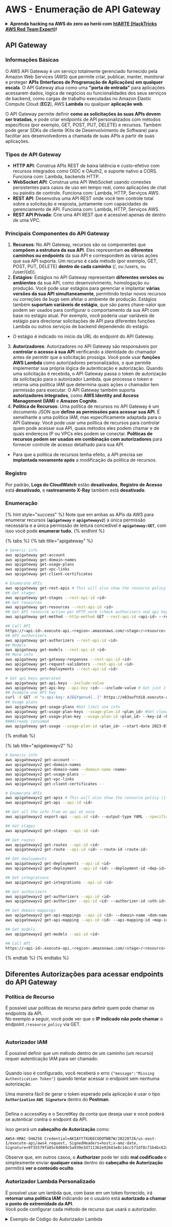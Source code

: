 # AWS - Enumeração de API Gateway

<details>

<summary><strong>Aprenda hacking na AWS do zero ao herói com</strong> <a href="https://training.hacktricks.xyz/courses/arte"><strong>htARTE (HackTricks AWS Red Team Expert)</strong></a><strong>!</strong></summary>

Outras formas de apoiar o HackTricks:

* Se você quer ver sua **empresa anunciada no HackTricks** ou **baixar o HackTricks em PDF**, confira os [**PLANOS DE ASSINATURA**](https://github.com/sponsors/carlospolop)!
* Adquira o [**material oficial PEASS & HackTricks**](https://peass.creator-spring.com)
* Descubra [**A Família PEASS**](https://opensea.io/collection/the-peass-family), nossa coleção de [**NFTs exclusivos**](https://opensea.io/collection/the-peass-family)
* **Junte-se ao grupo** 💬 [**Discord**](https://discord.gg/hRep4RUj7f) ou ao grupo [**telegram**](https://t.me/peass) ou **siga-me** no **Twitter** 🐦 [**@carlospolopm**](https://twitter.com/carlospolopm)**.**
* **Compartilhe suas técnicas de hacking enviando PRs para os repositórios do GitHub** [**HackTricks**](https://github.com/carlospolop/hacktricks) e [**HackTricks Cloud**](https://github.com/carlospolop/hacktricks-cloud).

</details>

## API Gateway

### Informações Básicas

O AWS API Gateway é um serviço totalmente gerenciado fornecido pela Amazon Web Services (AWS) que permite criar, publicar, manter, monitorar e proteger **APIs (Interfaces de Programação de Aplicações) em qualquer escala**. O API Gateway atua como uma **"porta de entrada"** para aplicações acessarem dados, lógica de negócios ou funcionalidades dos seus serviços de backend, como cargas de trabalho executadas no Amazon Elastic Compute Cloud (**EC2**), AWS **Lambda** ou qualquer **aplicação web**.

O API Gateway permite definir **como as solicitações às suas APIs devem ser tratadas**, e pode criar endpoints de API personalizados com métodos específicos (por exemplo, GET, POST, PUT, DELETE) e recursos. Também pode gerar SDKs de cliente (Kits de Desenvolvimento de Software) para facilitar aos desenvolvedores a chamada de suas APIs a partir de suas aplicações.

### Tipos de API Gateway

* **HTTP API**: Construa APIs REST de baixa latência e custo-efetivo com recursos integrados como OIDC e OAuth2, e suporte nativo a CORS. Funciona com: Lambda, backends HTTP.
* **WebSocket API**: Construa uma API WebSocket usando conexões persistentes para casos de uso em tempo real, como aplicações de chat ou painéis de controle. Funciona com: Lambda, HTTP, Serviços AWS.
* **REST API**: Desenvolva uma API REST onde você tem controle total sobre a solicitação e resposta, juntamente com capacidades de gerenciamento de API. Funciona com: Lambda, HTTP, Serviços AWS.
* **REST API Privada**: Crie uma API REST que é acessível apenas de dentro de uma VPC.

### Principais Componentes do API Gateway

1. **Recursos**: No API Gateway, recursos são os componentes que **compõem a estrutura da sua API**. Eles representam **os diferentes caminhos ou endpoints** da sua API e correspondem às várias ações que sua API suporta. Um recurso é cada método (por exemplo, GET, POST, PUT, DELETE) **dentro de cada caminho** (/, ou /users, ou /user/{id}).
2. **Estágios**: Estágios no API Gateway representam **diferentes versões ou ambientes** da sua API, como desenvolvimento, homologação ou produção. Você pode usar estágios para gerenciar e implantar **várias versões da sua API simultaneamente**, permitindo testar novos recursos ou correções de bugs sem afetar o ambiente de produção. Estágios também **suportam variáveis de estágio**, que são pares chave-valor que podem ser usados para configurar o comportamento da sua API com base no estágio atual. Por exemplo, você poderia usar variáveis de estágio para direcionar solicitações de API para diferentes funções Lambda ou outros serviços de backend dependendo do estágio.
* O estágio é indicado no início da URL do endpoint do API Gateway.
3. **Autorizadores**: Autorizadores no API Gateway são responsáveis por **controlar o acesso à sua API** verificando a identidade do chamador antes de permitir que a solicitação prossiga. Você pode usar **funções AWS Lambda** como autorizadores personalizados, o que permite implementar sua própria lógica de autenticação e autorização. Quando uma solicitação é recebida, o API Gateway passa o token de autorização da solicitação para o autorizador Lambda, que processa o token e retorna uma política IAM que determina quais ações o chamador tem permissão para executar. O API Gateway também suporta **autorizadores integrados**, como **AWS Identity and Access Management (IAM)** e **Amazon Cognito**.
4. **Política de Recursos**: Uma política de recursos no API Gateway é um documento JSON que **define as permissões para acessar sua API**. É semelhante a uma política IAM, mas especificamente adaptada para o API Gateway. Você pode usar uma política de recursos para controlar quem pode acessar sua API, quais métodos eles podem chamar e de quais endereços IP ou VPCs eles podem se conectar. **Políticas de recursos podem ser usadas em combinação com autorizadores** para fornecer controle de acesso detalhado para sua API.
* Para que a política de recursos tenha efeito, a API precisa ser **implantada novamente após** a modificação da política de recursos.

### Registro

Por padrão, **Logs do CloudWatch** estão **desativados**, **Registro de Acesso** está **desativado**, e **rastreamento X-Ray** também está **desativado**.

### Enumeração

{% hint style="success" %}
Note que em ambas as APIs da AWS para enumerar recursos (**`apigateway`** e **`apigatewayv2`**) a única permissão necessária e a única permissão de leitura concedível é **`apigateway:GET`**, com isso você pode **enumerar tudo.**
{% endhint %}

{% tabs %}
{% tab title="apigateway" %}
```bash
# Generic info
aws apigateway get-account
aws apigateway get-domain-names
aws apigateway get-usage-plans
aws apigateway get-vpc-links
aws apigateway get-client-certificates

# Enumerate APIs
aws apigateway get-rest-apis # This will also show the resource policy (if any)
## Get stages
aws apigateway get-stages --rest-api-id <id>
## Get resources
aws apigateway get-resources --rest-api-id <id>
## Get API resource action per HTTP verb (check authorizers and api key required)
aws apigateway get-method --http-method GET --rest-api-id <api-id> --resource-id <resource-id>

## Call API
https://<api-id>.execute-api.<region>.amazonaws.com/<stage>/<resource>
## API authorizers
aws apigateway get-authorizers --rest-api-id <id>
## Models
aws apigateway get-models --rest-api-id <id>
## More info
aws apigateway get-gateway-responses --rest-api-id <id>
aws apigateway get-request-validators --rest-api-id <id>
aws apigateway get-deployments --rest-api-id <id>

# Get api keys generated
aws apigateway get-api-keys --include-value
aws apigateway get-api-key --api-key <id> --include-value # Get just 1
## Example use API key
curl -X GET -H "x-api-key: AJE&Ygenu4[..]" https://e83uuftdi8.execute-api.us-east-1.amazonaws.com/dev/test
## Usage plans
aws apigateway get-usage-plans #Get limit use info
aws apigateway get-usage-plan-keys --usage-plan-id <plan_id> #Get clear text values of api keys
aws apigateway get-usage-plan-key --usage-plan-id <plan_id> --key-id <key_id>
###Already consumed
aws apigateway get-usage --usage-plan-id <plan_id> --start-date 2023-07-01 --end-date 2023-07-12
```
{% endtab %}

{% tab title="apigatewayv2" %}
```bash
# Generic info
aws apigatewayv2 get-account --
aws apigatewayv2 get-domain-names
aws apigatewayv2 get-domain-name --domain-name <name>
aws apigatewayv2 get-usage-plans --
aws apigatewayv2 get-vpc-links
aws apigatewayv2 get-client-certificates --

# Enumerate APIs
aws apigatewayv2 get-apis # This will also show the resource policy (if any)
aws apigatewayv2 get-api --api-id <id>

## Get all the info from an api at once
aws apigatewayv2 export-api --api-id <id> --output-type YAML --specification OAS30 /tmp/api.yaml

## Get stages
aws apigatewayv2 get-stages --api-id <id>

## Get routes
aws apigatewayv2 get-routes --api-id <id>
aws apigatewayv2 get-route --api-id <id> --route-id <route-id>

## Get deployments
aws apigatewayv2 get-deployments --api-id <id>
aws apigatewayv2 get-deployment --api-id <id> --deployment-id <dep-id>

## Get integrations
aws apigatewayv2 get-integrations --api-id <id>

## Get authorizers
aws apigatewayv2 get-authorizers --api-id <id>
aws apigatewayv2 get-authorizer --api-id <id> --authorizer-id <uth-id>

## Get domain mappings
aws apigatewayv2 get-api-mappings --api-id <id> --domain-name <dom-name>
aws apigatewayv2 get-api-mapping --api-id <id> --api-mapping-id <map-id> --domain-name <dom-name>

## Get models
aws apigatewayv2 get-models --api-id <id>

## Call API
https://<api-id>.execute-api.<region>.amazonaws.com/<stage>/<resource>
```
{% endtab %}
{% endtabs %}

## Diferentes Autorizações para acessar endpoints do API Gateway

### Política de Recurso

É possível usar políticas de recurso para definir quem pode chamar os endpoints da API.\
No exemplo a seguir, você pode ver que o **IP indicado não pode chamar** o endpoint `/resource_policy` via GET.

<figure><img src="../../../.gitbook/assets/image (92) (1) (1).png" alt=""><figcaption></figcaption></figure>

### Autorizador IAM

É possível definir que um método dentro de um caminho (um recurso) requer autenticação IAM para ser chamado.

<figure><img src="https://lh3.googleusercontent.com/GGx-kfqNXu6zMqGidnO8_eR88fYPpJG-wNuBBnedAJntiRUEPTEScl7OvWthGYRiI_msYCdC6oBFvJc827Tb4-4UogxpOyrEXyst-8IDzP9DC2NOtXSY7w58L0baCAcBQjSyvBhJREvWWCtiboNYPSKuEw=s2048" alt=""><figcaption></figcaption></figure>

Quando isso é configurado, você receberá o erro `{"message":"Missing Authentication Token"}` quando tentar acessar o endpoint sem nenhuma autorização.

Uma maneira fácil de gerar o token esperado pela aplicação é usar o tipo **`Authorization`** **`AWS Signature`** dentro do **Postman**.

<figure><img src="../../../.gitbook/assets/image (3) (1) (3).png" alt=""><figcaption></figcaption></figure>

Defina o accessKey e o SecretKey da conta que deseja usar e você poderá se autenticar contra o endpoint da API.

Isso gerará um **cabeçalho de Autorização** como:
```
AWS4-HMAC-SHA256 Credential=AKIAYY7XU6ECUDOTWB7W/20220726/us-east-1/execute-api/aws4_request, SignedHeaders=host;x-amz-date, Signature=9f35579fa85c0d089c5a939e3d711362e92641e8c14cc571df8c71b4bc62a5c2
```
Observe que, em outros casos, o **Authorizer** pode ter sido **mal codificado** e simplesmente enviar **qualquer coisa** dentro do **cabeçalho de Autorização** permitirá **ver o conteúdo oculto**.

### Autorizador Lambda Personalizado

É possível usar um lambda que, com base em um token fornecido, irá **retornar uma política IAM** indicando se o usuário está **autorizado a chamar o ponto de extremidade da API**.\
Você pode configurar cada método de recurso que usará o autorizador.

<details>

<summary>Exemplo de Código do Autorizador Lambda</summary>
```python
import json

def lambda_handler(event, context):
token = event['authorizationToken']
method_arn = event['methodArn']

if not token:
return {
'statusCode': 401,
'body': 'Unauthorized'
}

try:
# Replace this with your own token validation logic
if token == "your-secret-token":
return generate_policy('user', 'Allow', method_arn)
else:
return generate_policy('user', 'Deny', method_arn)
except Exception as e:
print(e)
return {
'statusCode': 500,
'body': 'Internal Server Error'
}

def generate_policy(principal_id, effect, resource):
policy = {
'principalId': principal_id,
'policyDocument': {
'Version': '2012-10-17',
'Statement': [
{
'Action': 'execute-api:Invoke',
'Effect': effect,
'Resource': resource
}
]
}
}
return policy
```
</details>

Chame-o com algo como:

<pre class="language-bash" data-overflow="wrap"><code class="lang-bash"><strong>curl "https://jhhqafgh6f.execute-api.eu-west-1.amazonaws.com/prod/custom_auth" -H 'Authorization: your-secret-token'
</strong></code></pre>

{% hint style="warning" %}
Dependendo do código Lambda, essa autorização pode ser vulnerável
{% endhint %}

Note que se uma **política de negação for gerada e retornada** o erro retornado pelo API Gateway é: `{"Message":"User is not authorized to access this resource with an explicit deny"}`

Dessa forma, você poderia **identificar essa autorização** em vigor.

### Chave de API Necessária

É possível configurar endpoints de API que **exigem uma chave de API válida** para serem acessados.

<figure><img src="../../../.gitbook/assets/image (92) (1).png" alt=""><figcaption></figcaption></figure>

É possível gerar chaves de API no portal do API Gateway e até definir quanto ela pode ser usada (em termos de solicitações por segundo e em termos de solicitações por mês).

Para fazer uma chave de API funcionar, você precisa adicioná-la a um **Plano de Uso**, este plano de uso deve ser adicionado ao **Estágio da API** e o estágio da API associado precisa ter um **throttling de método** configurado para o **endpoint** que requer a chave de API:

<figure><img src="../../../.gitbook/assets/image (1) (1) (1) (1) (1) (1) (1).png" alt=""><figcaption></figcaption></figure>

## Acesso Não Autenticado

{% content-ref url="../aws-unauthenticated-enum-access/aws-api-gateway-unauthenticated-enum.md" %}
[aws-api-gateway-unauthenticated-enum.md](../aws-unauthenticated-enum-access/aws-api-gateway-unauthenticated-enum.md)
{% endcontent-ref %}

## Escalonamento de Privilégios

{% content-ref url="../aws-privilege-escalation/aws-apigateway-privesc.md" %}
[aws-apigateway-privesc.md](../aws-privilege-escalation/aws-apigateway-privesc.md)
{% endcontent-ref %}

## Pós-Exploração

{% content-ref url="../aws-post-exploitation/aws-api-gateway-post-exploitation.md" %}
[aws-api-gateway-post-exploitation.md](../aws-post-exploitation/aws-api-gateway-post-exploitation.md)
{% endcontent-ref %}

### Persistência

{% content-ref url="../aws-persistence/aws-api-gateway-persistence.md" %}
[aws-api-gateway-persistence.md](../aws-persistence/aws-api-gateway-persistence.md)
{% endcontent-ref %}

<details>

<summary><strong>Aprenda hacking no AWS do zero ao herói com</strong> <a href="https://training.hacktricks.xyz/courses/arte"><strong>htARTE (HackTricks AWS Red Team Expert)</strong></a><strong>!</strong></summary>

Outras formas de apoiar o HackTricks:

* Se você quiser ver sua **empresa anunciada no HackTricks** ou **baixar o HackTricks em PDF**, confira os [**PLANOS DE ASSINATURA**](https://github.com/sponsors/carlospolop)!
* Adquira o [**merchandising oficial do PEASS & HackTricks**](https://peass.creator-spring.com)
* Descubra [**A Família PEASS**](https://opensea.io/collection/the-peass-family), nossa coleção de [**NFTs**](https://opensea.io/collection/the-peass-family) exclusivos
* **Junte-se ao grupo** 💬 [**Discord**](https://discord.gg/hRep4RUj7f) ou ao grupo [**telegram**](https://t.me/peass) ou **siga-me** no **Twitter** 🐦 [**@carlospolopm**](https://twitter.com/carlospolopm)**.**
* **Compartilhe suas técnicas de hacking enviando PRs para os repositórios github do** [**HackTricks**](https://github.com/carlospolop/hacktricks) e [**HackTricks Cloud**](https://github.com/carlospolop/hacktricks-cloud).

</details>
